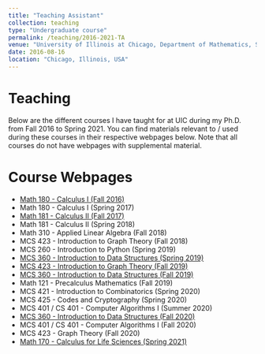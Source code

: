 ```yaml
---
title: "Teaching Assistant"
collection: teaching
type: "Undergraduate course"
permalink: /teaching/2016-2021-TA
venue: "University of Illinois at Chicago, Department of Mathematics, Statistics and Computer Science"
date: 2016-08-16
location: "Chicago, Illinois, USA"
---
```


# Teaching

Below are the different courses I have taught for at UIC during my Ph.D. from Fall 2016 to Spring 2021. You can find materials relevant to / used during these courses in their respective webpages below. Note that all courses do not have webpages with supplemental material.

# Course Webpages

+ [Math 180 - Calculus I (Fall 2016)](https://homepages.math.uic.edu/~potla/teaching/fall2016/math180_fall2016.html)
+ Math 180 - Calculus I (Spring 2017)
+ [Math 181 - Calculus II (Fall 2017)](https://homepages.math.uic.edu/~potla/teaching/fall2017/math181_fall2017.html)
+ Math 181 - Calculus II (Spring 2018)
+ Math 310 - Applied Linear Algebra (Fall 2018)
+ MCS 423 - Introduction to Graph Theory (Fall 2018)
+ MCS 260 - Introduction to Python (Spring 2019)
+ [MCS 360 - Introduction to Data Structures (Spring 2019)](https://homepages.math.uic.edu/~potla/teaching/spring2019/mcs360_spring2019.html)
+ [MCS 423 - Introduction to Graph Theory (Fall 2019)](https://homepages.math.uic.edu/~potla/teaching/fall2019/mcs423_fall2019.html)
+ [MCS 360 - Introduction to Data Structures (Fall 2019)](https://homepages.math.uic.edu/~potla/teaching/fall2019/mcs360_fall2019.html)
+ Math 121 - Precalculus Mathematics (Fall 2019)
+ MCS 421 - Introduction to Combinatorics (Spring 2020)
+ MCS 425 - Codes and Cryptography (Spring 2020)
+ MCS 401 / CS 401 - Computer Algorithms I (Summer 2020)
+ [MCS 360 - Introduction to Data Structures (Fall 2020)](https://homepages.math.uic.edu/~potla/teaching/fall2020/mcs360_fall2020.html)
+ MCS 401 / CS 401 - Computer Algorithms I (Fall 2020)
+ MCS 423 - Graph Theory (Fall 2020)
+ [Math 170 - Calculus for Life Sciences (Spring 2021)](https://homepages.math.uic.edu/~potla/teaching/spring2021/math170_spring2021.html)